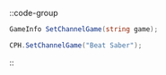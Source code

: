 
::code-group
  ```csharp [Method]
  GameInfo SetChannelGame(string game);
  ```
  ```csharp [Example]
  CPH.SetChannelGame("Beat Saber");
  ```
::